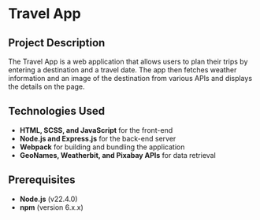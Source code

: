 # Travel App

## Project Description

The Travel App is a web application that allows users to plan their trips by entering a destination and a travel date. The app then fetches weather information and an image of the destination from various APIs and displays the details on the page.

## Technologies Used

- **HTML, SCSS, and JavaScript** for the front-end
- **Node.js and Express.js** for the back-end server
- **Webpack** for building and bundling the application
- **GeoNames, Weatherbit, and Pixabay APIs** for data retrieval

## Prerequisites

- **Node.js** (v22.4.0)
- **npm** (version 6.x.x)
